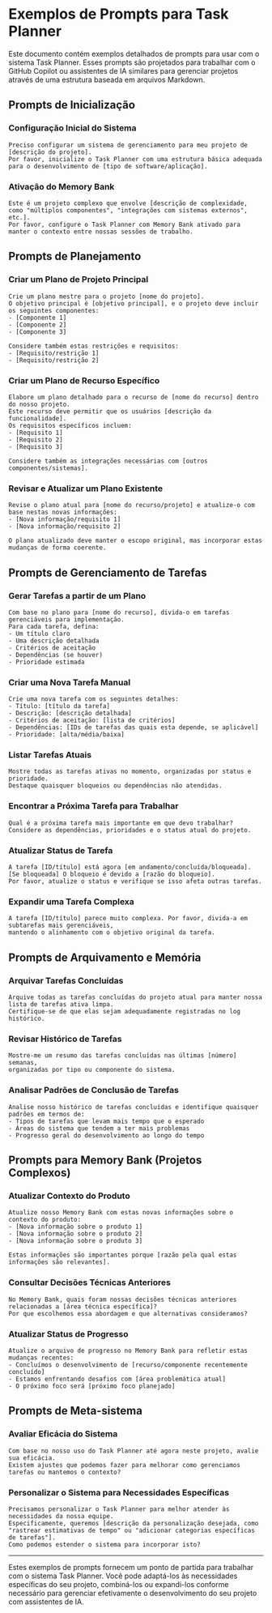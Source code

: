 # Exemplos de Prompts para Task Planner

Este documento contém exemplos detalhados de prompts para usar com o sistema Task Planner. Esses prompts são projetados para trabalhar com o GitHub Copilot ou assistentes de IA similares para gerenciar projetos através de uma estrutura baseada em arquivos Markdown.

## Prompts de Inicialização

### Configuração Inicial do Sistema

```
Preciso configurar um sistema de gerenciamento para meu projeto de [descrição do projeto]. 
Por favor, inicialize o Task Planner com uma estrutura básica adequada para o desenvolvimento de [tipo de software/aplicação].
```

### Ativação do Memory Bank

```
Este é um projeto complexo que envolve [descrição de complexidade, como "múltiplos componentes", "integrações com sistemas externos", etc.].
Por favor, configure o Task Planner com Memory Bank ativado para manter o contexto entre nossas sessões de trabalho.
```

## Prompts de Planejamento

### Criar um Plano de Projeto Principal

```
Crie um plano mestre para o projeto [nome do projeto]. 
O objetivo principal é [objetivo principal], e o projeto deve incluir os seguintes componentes:
- [Componente 1]
- [Componente 2]
- [Componente 3]

Considere também estas restrições e requisitos:
- [Requisito/restrição 1]
- [Requisito/restrição 2]
```

### Criar um Plano de Recurso Específico

```
Elabore um plano detalhado para o recurso de [nome do recurso] dentro do nosso projeto.
Este recurso deve permitir que os usuários [descrição da funcionalidade].
Os requisitos específicos incluem:
- [Requisito 1]
- [Requisito 2]
- [Requisito 3]

Considere também as integrações necessárias com [outros componentes/sistemas].
```

### Revisar e Atualizar um Plano Existente

```
Revise o plano atual para [nome do recurso/projeto] e atualize-o com base nestas novas informações:
- [Nova informação/requisito 1]
- [Nova informação/requisito 2]

O plano atualizado deve manter o escopo original, mas incorporar estas mudanças de forma coerente.
```

## Prompts de Gerenciamento de Tarefas

### Gerar Tarefas a partir de um Plano

```
Com base no plano para [nome do recurso], divida-o em tarefas gerenciáveis para implementação.
Para cada tarefa, defina:
- Um título claro
- Uma descrição detalhada
- Critérios de aceitação
- Dependências (se houver)
- Prioridade estimada
```

### Criar uma Nova Tarefa Manual

```
Crie uma nova tarefa com os seguintes detalhes:
- Título: [título da tarefa]
- Descrição: [descrição detalhada]
- Critérios de aceitação: [lista de critérios]
- Dependências: [IDs de tarefas das quais esta depende, se aplicável]
- Prioridade: [alta/média/baixa]
```

### Listar Tarefas Atuais

```
Mostre todas as tarefas ativas no momento, organizadas por status e prioridade.
Destaque quaisquer bloqueios ou dependências não atendidas.
```

### Encontrar a Próxima Tarefa para Trabalhar

```
Qual é a próxima tarefa mais importante em que devo trabalhar?
Considere as dependências, prioridades e o status atual do projeto.
```

### Atualizar Status de Tarefa

```
A tarefa [ID/título] está agora [em andamento/concluída/bloqueada].
[Se bloqueada] O bloqueio é devido a [razão do bloqueio].
Por favor, atualize o status e verifique se isso afeta outras tarefas.
```

### Expandir uma Tarefa Complexa

```
A tarefa [ID/título] parece muito complexa. Por favor, divida-a em subtarefas mais gerenciáveis,
mantendo o alinhamento com o objetivo original da tarefa.
```

## Prompts de Arquivamento e Memória

### Arquivar Tarefas Concluídas

```
Arquive todas as tarefas concluídas do projeto atual para manter nossa lista de tarefas ativa limpa.
Certifique-se de que elas sejam adequadamente registradas no log histórico.
```

### Revisar Histórico de Tarefas

```
Mostre-me um resumo das tarefas concluídas nas últimas [número] semanas,
organizadas por tipo ou componente do sistema.
```

### Analisar Padrões de Conclusão de Tarefas

```
Analise nosso histórico de tarefas concluídas e identifique quaisquer padrões em termos de:
- Tipos de tarefas que levam mais tempo que o esperado
- Áreas do sistema que tendem a ter mais problemas
- Progresso geral do desenvolvimento ao longo do tempo
```

## Prompts para Memory Bank (Projetos Complexos)

### Atualizar Contexto do Produto

```
Atualize nosso Memory Bank com estas novas informações sobre o contexto do produto:
- [Nova informação sobre o produto 1]
- [Nova informação sobre o produto 2]
- [Nova informação sobre o produto 3]

Estas informações são importantes porque [razão pela qual estas informações são relevantes].
```

### Consultar Decisões Técnicas Anteriores

```
No Memory Bank, quais foram nossas decisões técnicas anteriores relacionadas a [área técnica específica]?
Por que escolhemos essa abordagem e que alternativas consideramos?
```

### Atualizar Status de Progresso

```
Atualize o arquivo de progresso no Memory Bank para refletir estas mudanças recentes:
- Concluímos o desenvolvimento de [recurso/componente recentemente concluído]
- Estamos enfrentando desafios com [área problemática atual]
- O próximo foco será [próximo foco planejado]
```

## Prompts de Meta-sistema

### Avaliar Eficácia do Sistema

```
Com base no nosso uso do Task Planner até agora neste projeto, avalie sua eficácia.
Existem ajustes que podemos fazer para melhorar como gerenciamos tarefas ou mantemos o contexto?
```

### Personalizar o Sistema para Necessidades Específicas

```
Precisamos personalizar o Task Planner para melhor atender às necessidades da nossa equipe.
Especificamente, queremos [descrição da personalização desejada, como "rastrear estimativas de tempo" ou "adicionar categorias específicas de tarefas"].
Como podemos estender o sistema para incorporar isto?
```

---

Estes exemplos de prompts fornecem um ponto de partida para trabalhar com o sistema Task Planner. Você pode adaptá-los às necessidades específicas do seu projeto, combiná-los ou expandi-los conforme necessário para gerenciar efetivamente o desenvolvimento do seu projeto com assistentes de IA.
